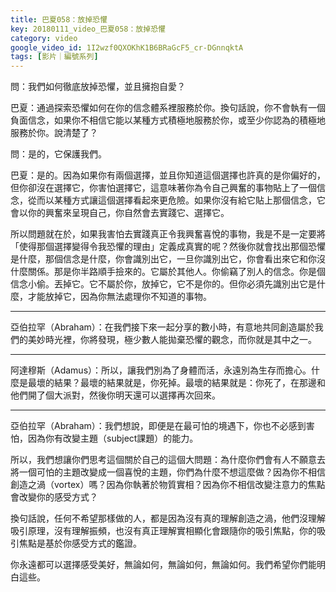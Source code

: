 ```yaml
---
title: 巴夏058：放掉恐懼
key: 20180111_video_巴夏058：放掉恐懼
category: video
google_video_id: 1I2wzf0QXOKhK1B6BRaGcF5_cr-DGnnqktA
tags: [影片｜編號系列]
---
```


問：我們如何徹底放掉恐懼，並且擁抱自愛？

巴夏：通過探索恐懼如何在你的信念體系裡服務於你。換句話說，你不會執有一個負面信念，如果你不相信它能以某種方式積極地服務於你，或至少你認為的積極地服務於你。說清楚了？

問：是的，它保護我們。

巴夏：是的。因為如果你有兩個選擇，並且你知道這個選擇也許真的是你偏好的，但你卻沒在選擇它，你害怕選擇它，這意味著你為令自己興奮的事物貼上了一個信念，從而以某種方式讓這個選擇看起來更危險。如果你沒有給它貼上那個信念，它會以你的興奮來呈現自己，你自然會去實踐它、選擇它。

所以問題就在於，如果我害怕去實踐真正令我興奮喜悅的事物，我是不是一定要將「使得那個選擇變得令我恐懼的理由」定義成真實的呢？然後你就會找出那個恐懼是什麼，那個信念是什麼，你會識別出它，一旦你識別出它，你會看出來它和你沒什麼關係。那是你半路順手撿來的。它屬於其他人。你偷竊了別人的信念。你是個信念小偷。丟掉它。它不屬於你，放掉它，它不是你的。但你必須先識別出它是什麼，才能放掉它，因為你無法處理你不知道的事物。

---

亞伯拉罕（Abraham）：在我們接下來一起分享的數小時，有意地共同創造屬於我們的美妙時光裡，你將發現，極少數人能拋棄恐懼的觀念，而你就是其中之一。

---

阿達穆斯（Adamus）：所以，讓我們別為了身體而活，永遠別為生存而擔心。什麼是最壞的結果？最壞的結果就是，你死掉。最壞的結果就是：你死了，在那邊和他們開了個大派對，然後你明天還可以選擇再次回來。

---

亞伯拉罕（Abraham）：我們想說，即便是在最可怕的境遇下，你也不必感到害怕，因為你有改變主題（subject課題）的能力。

所以，我們想讓你們思考這個關於自己的這個大問題：為什麼你們會有人不願意去將一個可怕的主題改變成一個喜悅的主題，你們為什麼不想這麼做？因為你不相信創造之渦（vortex）嗎？因為你執著於物質實相？因為你不相信改變注意力的焦點會改變你的感受方式？

換句話說，任何不希望那樣做的人，都是因為沒有真的理解創造之渦，他們沒理解吸引原理，沒有理解振頻，也沒有真正理解實相顯化會跟隨你的吸引焦點，你的吸引焦點是基於你感受方式的鑑證。

你永遠都可以選擇感受美好，無論如何，無論如何，無論如何。我們希望你們能明白這些。

